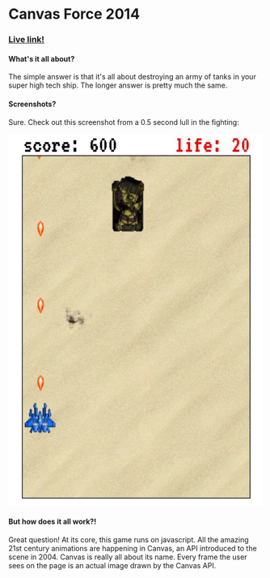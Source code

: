 # Canvas Force 2014


### [Live link!](http://rowidont.github.io/canvas-force-2016/)

#### What's it all about?

The simple answer is that it's all about destroying an army of tanks in your super high tech ship. The longer answer is pretty much the same.

#### Screenshots?

Sure. Check out this screenshot from a 0.5 second lull in the fighting:

![screenshot](img/readme.jpg)


#### But how does it all work?!

Great question! At its core, this game runs on javascript. All the amazing 21st century animations are happening in Canvas, an API introduced to the scene in 2004. Canvas is really all about its name. Every frame the user sees on the page is an actual image drawn by the Canvas API.
